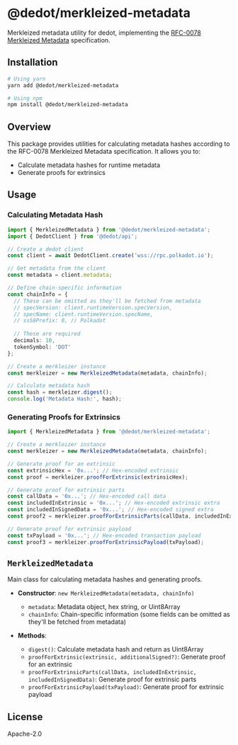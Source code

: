 # @dedot/merkleized-metadata

Merkleized metadata utility for dedot, implementing the [RFC-0078 Merkleized Metadata](https://polkadot-fellows.github.io/RFCs/approved/0078-merkleized-metadata.html) specification.

## Installation

```bash
# Using yarn
yarn add @dedot/merkleized-metadata

# Using npm
npm install @dedot/merkleized-metadata
```

## Overview

This package provides utilities for calculating metadata hashes according to the RFC-0078 Merkleized Metadata specification. It allows you to:

- Calculate metadata hashes for runtime metadata
- Generate proofs for extrinsics

## Usage

### Calculating Metadata Hash

```typescript
import { MerkleizedMetadata } from '@dedot/merkleized-metadata';
import { DedotClient } from '@dedot/api';

// Create a dedot client
const client = await DedotClient.create('wss://rpc.polkadot.io');

// Get metadata from the client
const metadata = client.metadata;

// Define chain-specific information
const chainInfo = {
  // These can be omitted as they'll be fetched from metadata
  // specVersion: client.runtimeVersion.specVersion,
  // specName: client.runtimeVersion.specName,
  // ss58Prefix: 0, // Polkadot
  
  // These are required
  decimals: 10,
  tokenSymbol: 'DOT'
};

// Create a merkleizer instance
const merkleizer = new MerkleizedMetadata(metadata, chainInfo);

// Calculate metadata hash
const hash = merkleizer.digest();
console.log('Metadata Hash:', hash);
```

### Generating Proofs for Extrinsics

```typescript
import { MerkleizedMetadata } from '@dedot/merkleized-metadata';

// Create a merkleizer instance
const merkleizer = new MerkleizedMetadata(metadata, chainInfo);

// Generate proof for an extrinsic
const extrinsicHex = '0x...'; // Hex-encoded extrinsic
const proof = merkleizer.proofForExtrinsic(extrinsicHex);

// Generate proof for extrinsic parts
const callData = '0x...'; // Hex-encoded call data
const includedInExtrinsic = '0x...'; // Hex-encoded extrinsic extra
const includedInSignedData = '0x...'; // Hex-encoded signed extra
const proof2 = merkleizer.proofForExtrinsicParts(callData, includedInExtrinsic, includedInSignedData);

// Generate proof for extrinsic payload
const txPayload = '0x...'; // Hex-encoded transaction payload
const proof3 = merkleizer.proofForExtrinsicPayload(txPayload);
```

## `MerkleizedMetadata`

Main class for calculating metadata hashes and generating proofs.

- **Constructor**: `new MerkleizedMetadata(metadata, chainInfo)`
  - `metadata`: Metadata object, hex string, or Uint8Array
  - `chainInfo`: Chain-specific information (some fields can be omitted as they'll be fetched from metadata)

- **Methods**:
  - `digest()`: Calculate metadata hash and return as Uint8Array
  - `proofForExtrinsic(extrinsic, additionalSigned?)`: Generate proof for an extrinsic
  - `proofForExtrinsicParts(callData, includedInExtrinsic, includedInSignedData)`: Generate proof for extrinsic parts
  - `proofForExtrinsicPayload(txPayload)`: Generate proof for extrinsic payload

## License

Apache-2.0
